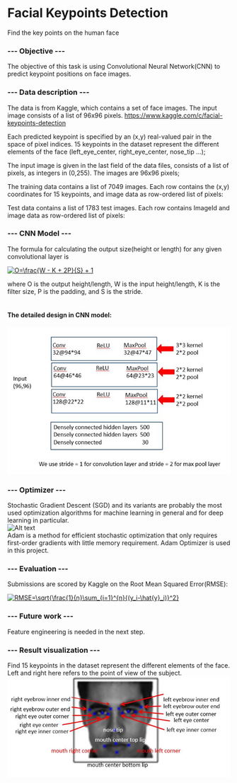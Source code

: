 # Facial Keypoints Detection
Find the key points on the human face
### --- Objective ---<br />
The objective of this task is using Convolutional Neural Network(CNN) to predict keypoint positions on face images.

### --- Data description ---<br />
The data is from Kaggle, which contains a set of face images. The input image consists of a list of 96x96 pixels. 
https://www.kaggle.com/c/facial-keypoints-detection

Each predicted keypoint is specified by an (x,y) real-valued pair in the space of pixel indices. 15 keypoints in the dataset represent the different elements of the face (left_eye_center, right_eye_center, nose_tip …);

The input image is given in the last field of the data files, consists of a list of pixels, as integers in (0,255). The images are 96x96 pixels;

The training data contains a list of 7049 images. Each row contains the (x,y) coordinates for 15 keypoints, and image data as row-ordered list of pixels:<br />  

Test data contains a list of 1783 test images. Each row contains ImageId and image data as row-ordered list of pixels:<br />  

### --- CNN Model ---<br />
The formula for calculating the output size(height or length) for any given convolutional layer is<br />

<a href="https://www.codecogs.com/eqnedit.php?latex=O=\frac{W&space;-&space;K&space;&plus;&space;2P}{S}&space;&plus;&space;1" target="_blank"><img src="https://latex.codecogs.com/gif.latex?O=\frac{W&space;-&space;K&space;&plus;&space;2P}{S}&space;&plus;&space;1" title="O=\frac{W - K + 2P}{S} + 1" /></a>

where O is the output height/length, W is the input height/length, K is the filter size, P is the padding, and S is the stride.<br /><br />

#### The detailed design in CNN model:<br />
![Alt text]( CNN_model.jpg?raw=true "")<br />


### --- Optimizer ---<br />
Stochastic Gradient Descent (SGD) and its variants are probably the most used optimization algorithms for machine learning in general and for deep learning in particular.<br />
![Alt text]( sgd.jpg?raw=true "")<br />
Adam is a method for efficient stochastic optimization that only requires first-order gradients with little memory requirement. Adam Optimizer is used in this project.

### --- Evaluation ---<br />
Submissions are scored by Kaggle on the Root Mean Squared Error(RMSE):<br />

<a href="https://www.codecogs.com/eqnedit.php?latex=RMSE=\sqrt{\frac{1}{n}\sum_{i=1}^{n}{(y_i-\hat{y}_i)}^2}" target="_blank"><img src="https://latex.codecogs.com/gif.latex?RMSE=\sqrt{\frac{1}{n}\sum_{i=1}^{n}{(y_i-\hat{y}_i)}^2}" title="RMSE=\sqrt{\frac{1}{n}\sum_{i=1}^{n}{(y_i-\hat{y}_i)}^2}" /></a>

### --- Future work ---<br />
Feature engineering is needed in the next step.

### --- Result visualization ---<br />
Find 15 keypoints in the dataset represent the different elements of the face. Left and right here refers to the point of view of the subject.
![Alt text]( result_visualization.JPG?raw=true "")<br />
